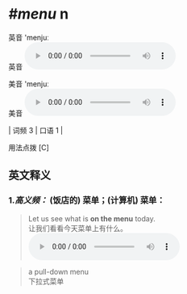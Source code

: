 # ***\#menu*** n
英音 'menjuː  
英音
<audio src="./media/menu-B.aac" controls="controls"></audio>

美音 'menjuː  
美音
<audio src="./media/menu.aac" controls="controls"></audio>



| 词频 3 | 口语 1 |  

用法点拨  [C]

英文释义
---
### 1.*高义频：* **(饭店的) 菜单；(计算机) 菜单：**  

 > Let us see what is **on the menu** today.   
 > 让我们看看今天菜单上有什么。    
<audio src="./media/menu-1.aac" controls="controls"></audio>

 > a pull-down menu  
 > 下拉式菜单    



